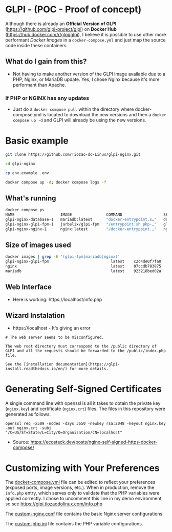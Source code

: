 # GLPI - (POC - Proof of concept)

Although there is already an **Official Version of GLPI** (https://github.com/glpi-project/glpi) on **Docker Hub** (https://hub.docker.com/r/glpi/glpi), I believe it is possible to use other more performant *Docker Images* in a `docker-compose.yml` and just map the source code inside these containers.

## What do I gain from this?
- Not having to make another version of the GLPI image available due to a PHP, Nginx, or MariaDB update. Yes, I chose Nginx because it's more performant than Apache.

### If PHP or NGINX has any updates
- Just do a `docker compose pull` within the directory where docker-compose.yml is located to download the new versions and then a `docker compose up -d` and GLPI will already be using the new versions.

# Basic example
```bash
git clone https://github.com/Tiozao-do-Linux/glpi-nginx.git

cd glpi-nginx

cp env.example .env

docker compose up -d; docker compose logs -f
```
## What's running
```bash
docker compose ps
NAME                    IMAGE               COMMAND                  SERVICE    CREATED         STATUS         PORTS
glpi-nginx-database-1   mariadb:latest      "docker-entrypoint.s…"   database   3 seconds ago   Up 2 seconds   3306/tcp
glpi-nginx-glpi-fpm-1   jarbelix/glpi-fpm   "/entrypoint.sh php-…"   glpi-fpm   3 seconds ago   Up 1 second    9000/tcp
glpi-nginx-nginx-1      nginx:latest        "/docker-entrypoint.…"   nginx      3 seconds ago   Up 1 second    0.0.0.0:80->80/tcp, [::]:80->80/tcp, 0.0.0.0:443->443/tcp, [::]:443->443/tcp
```
## Size of images used
```bash
docker images | grep -E '(glpi-fpm|mariadb|nginx)'
glpi-nginx-glpi-fpm                           latest    c2c4de0f7fa0   6 hours ago         935MB
nginx                                         latest    07ccdb783875   11 days ago         160MB
mariadb                                       latest    923218bed02a   2 months ago        337MB
```

## Web Interface

* Here is working: https://localhost/info.php

## Wizard Instalation
 
 * https://localhost - It's giving an error

```
# The web server seems to be misconfigured.

The web root directory must correspond to the /public directory of GLPI and all the requests should be forwarded to the /public/index.php file.

See the [installation documentation](https://glpi-install.readthedocs.io/en/) for more details.
```

# Generating Self-Signed Certificates

A single command line with openssl is all it takes to obtain the private key (`nginx.key`) and certificate (`nginx.crt`) files. The files in this repository were generated as follows:
```
openssl req -x509 -nodes -days 3650 -newkey rsa:2048 -keyout nginx.key -out nginx.crt -subj "/C=US/ST=State/L=City/O=Organization/CN=localhost"
```
* Source: https://ecostack.dev/posts/nginx-self-signed-https-docker-compose/

# Customizing with Your Preferences

The [docker-compose.yml](docker-compose.yml) file can be edited to reflect your preferences (exposed ports, image versions, etc.). When in production, remove the `info.php` entry, which serves only to validate that the PHP variables were applied correctly. I chose to uncomment this line in my demo environment, so see https://glpi.tiozaodolinux.com/info.php

The [custom-nginx.conf](custom-nginx.conf) file contains the basic Nginx server configurations.

The [custom-php.ini](custom-php.ini) file contains the PHP variable configurations.
